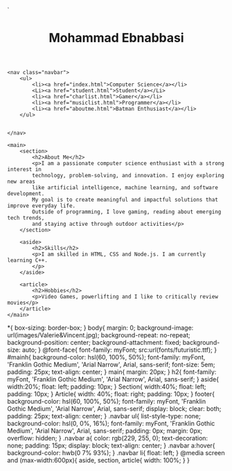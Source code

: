 <!DOCTYPE html>
<html lang="en">
<head>
    <title>Mohammad Ebnabbasi</title>
    <meta charset="UTF-8">
    <meta name="description" content="My favourite game">
    <meta name="keywords" content="HTML, CSS, JavaScript">
    <meta name="author" content="Danny Bahrami">
    <meta name="viewport" content="width=device-width, initial-scale=1.0">
    <link rel="stylesheet" href="style.css">
</head>

`<body>
    <header>
        <h1 id="mainh">Mohammad Ebnabbasi</h1>
    </header>
    
    <nav class="navbar">
        <ul>
            <li><a href="index.html">Computer Science</a></li>
            <Li><a href="student.html">Student</a></Li>
            <li><a href="charlist.html">Gamer</a></li>
            <li><a href="musiclist.html">Programmer</a></li>
            <li><a href="aboutme.html">Batman Enthusiast</a></li>
        </ul>


    </nav>

    <main>
        <section>
            <h2>About Me</h2>
            <p>I am a passionate computer science enthusiast with a strong interest in
			technology, problem-solving, and innovation. I enjoy exploring new areas 
			like artificial intelligence, machine learning, and software development. 
			My goal is to create meaningful and impactful solutions that improve everyday life.
			Outside of programming, I love gaming, reading about emerging tech trends, 
			and staying active through outdoor activities</p>
        </section>

        <aside>
            <h2>Skills</h2>
            <p>I am skilled in HTML, CSS and Node.js. I am currently learning C++.
            </p>
        </aside>

        <article>
            <h2>Hobbies</h2>
            <p>Video Games, powerlifting and I like to critically review movies</p>
        </article>
    </main>
*{
    box-sizing: border-box;
}
body{
    margin: 0;
    background-image: url(images/Valerie&Vincent.jpg);
    background-repeat: no-repeat;
    background-position: center;
    background-attachment: fixed;
    background-size: auto;
}
@font-face{
    font-family: myFont;
    src:url(fonts/futuristic.ttf);
}
#mainh{
    background-color: hsl(60, 100%, 50%);
    font-family: myFont, 'Franklin Gothic Medium', 'Arial Narrow', Arial, sans-serif;
    font-size: 5em;
    padding: 25px; 
    text-align: center;
}
main{
    margin: 20px;
}
h2{
    font-family: myFont, 'Franklin Gothic Medium', 'Arial Narrow', Arial, sans-serif;
}
aside{
    width:20%;
    float: left;
    padding: 10px;
}
Section{
    width:40%;
    float: left;
    padding: 10px;
}
Article{
    width: 40%;
    float: right;
    padding: 10px;
}
footer{
    background-color: hsl(60, 100%, 50%);
    font-family: myFont, 'Franklin Gothic Medium', 'Arial Narrow', Arial, sans-serif;
    display: block;
    clear: both;
    padding: 25px; 
    text-align: center;
}
.navbar ul{
    list-style-type: none;
    background-color: hsl(0, 0%, 16%);
    font-family: myFont, 'Franklin Gothic Medium', 'Arial Narrow', Arial, sans-serif;
    padding: 0px;
    margin: 0px;
    overflow: hidden;
}
.navbar a{
    color: rgb(229, 255, 0);
    text-decoration: none;
    padding: 15px;
    display: block;
    text-align: center;
}
.navbar a:hover{
    background-color: hwb(0 7% 93%);
}
.navbar li{
    float: left;
}
@media screen and (max-width:600px){
    aside, section, article{
        width: 100%;
    }
}


</body>
</html>